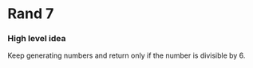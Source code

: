 # Rand 7

### High level idea

Keep generating numbers and return only if the number is divisible by 6.  